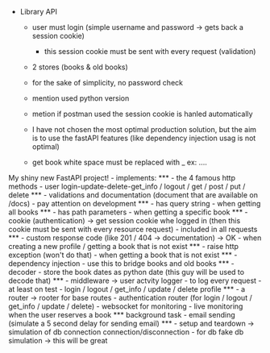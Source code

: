   - Library API 
      - user must login (simple username and password -> gets back a session cookie)
        - this session cookie must be sent with every request (validation)

      - 2 stores (books & old books)
      - for the sake of simplicity, no password check
      - mention used python version
      - metion if postman used the session cookie is hanled automatically
      - I have not chosen the most optimal production solution, but the aim is to use the fastAPI features (like dependency injection usag is not optimal)
      - get book white space must be replaced with _ ex: ....

  My shiny new FastAPI project!
      - implements:
        *** - the 4 famous http methods
                    - user login-update-delete-get_info  / logout / get / post / put / delete
        *** - validations and documentation (document that are available on /docs)
                    - pay attention on development
        *** - has query string 
                    - when getting all books
        *** - has path parameters
                    - when getting a specific book
        *** - cookie (authentication)
                -> get session cookie whe logged in (then this cookie must be sent with every resource request)
                    - included in all requests
        *** - custom response code (like 201 / 404 -> documentation)
                -> OK
                    - when creating a new profile / getting a book that is not exist
        *** - raise http exception (won't do that)
                    - when getting a book that is not exist
        *** - dependency injection
                    - use this to bridge books and old books
        *** - decoder
                    - store the book dates as python date (this guy will be used to decode that)
        *** - middleware
                -> user actvity logger
                    - to log every request
        - at least on test
                    - login / logout / get_info / update / delete profile
        *** - a router
                -> rooter for base routes
                    - authentication router (for login / logout / get_info / update / delete)
        - websocket for monitoring
                    - live monitoring when the user reserves a book
        *** background task
                    - email sending (simulate a 5 second delay for sending email)
        *** - setup and teardown
                -> simulation of db connection connection/disconnection
                    - for db fake db simulation -> this will be great
